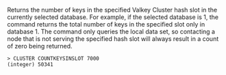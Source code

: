 Returns the number of keys in the specified Valkey Cluster hash slot in the
currently selected database. For example, if the selected database is 1, the
command returns the total number of keys in the specified slot only in database 1.
The command only queries the local data set, so contacting a node that is not
serving the specified hash slot will always result in a count of zero being returned.

```
> CLUSTER COUNTKEYSINSLOT 7000
(integer) 50341
```
